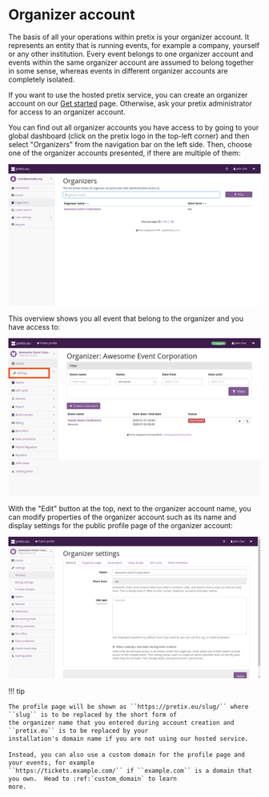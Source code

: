 # Organizer account

The basis of all your operations within pretix is your organizer account. It represents an entity that is running
events, for example a company, yourself or any other institution.
Every event belongs to one organizer account and events within the same organizer account are assumed to belong together
in some sense, whereas events in different organizer accounts are completely isolated.

If you want to use the hosted pretix service, you can create an organizer account on our [Get started](https://pretix.eu/about/en/setup) page. Otherwise,
ask your pretix administrator for access to an organizer account.

You can find out all organizer accounts you have access to by going to your global dashboard (click on the pretix logo
in the top-left corner) and then select "Organizers" from the navigation bar on the left side. Then, choose one of the
organizer accounts presented, if there are multiple of them:

![Organizer list](../../assets/screens/organizer/list.png)

This overview shows you all event that belong to the organizer and you have access to:

![Event list](../../assets/screens/organizer/event-list.png)

With the "Edit" button at the top, next to the organizer account name, you can modify properties of the organizer
account such as its name and display settings for the public profile page of the organizer account:

![Edit organizer](../../assets/screens/organizer/edit.png)

!!! tip

    The profile page will be shown as ``https://pretix.eu/slug/`` where ``slug`` is to be replaced by the short form of
    the organizer name that you entered during account creation and ``pretix.eu`` is to be replaced by your
    installation's domain name if you are not using our hosted service.

    Instead, you can also use a custom domain for the profile page and your events, for example
    ``https://tickets.example.com/`` if ``example.com`` is a domain that you own.  Head to :ref:`custom_domain` to learn
    more.
